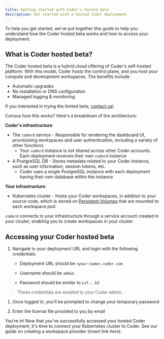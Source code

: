 ```yaml
---
title: Getting started with Coder's hosted beta
description: Get started with a hosted Coder deployment.
---
```


To help you get started, we've put together this guide to help you understand
how the Coder hosted beta works and how to access your deployment.

## What is Coder hosted beta?

The Coder hosted beta is a hybrid cloud offering of Coder's self-hosted
platform. With this model, Coder hosts the control plane, and you host your
compute and development workspaces. The benefits include:

- Automatic upgrades
- No installation or DNS configuration
- Managed logging & monitoring

If you interested in trying the limited beta, [contact us](https://coder.com/contact?note=I%20would%20like%20to%20try%20the%20hosted%20offer.%0A%0ANumber%20of%20developers%3A%0A%0AUse%20case%3A))

Curious how this works? Here's a breakdown of the architecture:

**Coder's infrastructure**:

- The `coderd` service - Responsible for rendering the dashboard UI,
  provisioning workspaces and user authentication, including a variety of other functions
  - Your `coderd` instance is _not_ shared across other Coder accounts. Each deployment
      receives their own `coderd` instance
- A PostgreSQL DB - Stores metadata related to your Coder instance,
  such as user information, session tokens, etc.
  - Coder uses a single PostgreSQL instance with each deployment having their
    own database within the instance

**Your infrastructure**:

- Kubernetes cluster - Hosts your Coder workspaces, in addition to your source
  code, which is stored on [Persistent Volumes](https://kubernetes.io/docs/concepts/storage/persistent-volumes/)
  that are mounted to each workspace pod

`coderd` connects to your infrastructure through a service account created in
your cluster, enabling you to create workspaces in your cluster.

## Accessing your Coder hosted beta

1. Navigate to your deployment URL and login with the following credentials:

   - Deployment URL should be `<your-name>.coder.com`

   - Username should be `admin`

   - Password should be similar to `Lv7...k3`

> These credentials are emailed to your Coder admin.

1. Once logged in, you'll be prompted to change your temporary password

1. Enter the license file provided to you by email

You're in! Now that you've successfully accessed your hosted Coder deployment,
it's time to connect your Kubernetes cluster to Coder. See our guide on creating
a workspace provider (insert link here).
